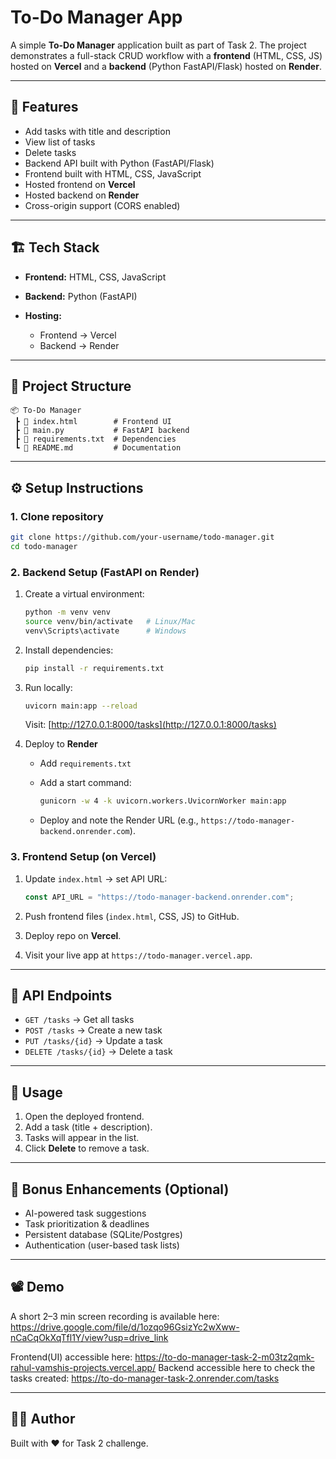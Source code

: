 # To-Do Manager App

A simple **To-Do Manager** application built as part of Task 2. The project demonstrates a full-stack CRUD workflow with a **frontend** (HTML, CSS, JS) hosted on **Vercel** and a **backend** (Python FastAPI/Flask) hosted on **Render**.

---

## 🚀 Features

* Add tasks with title and description
* View list of tasks
* Delete tasks
* Backend API built with Python (FastAPI/Flask)
* Frontend built with HTML, CSS, JavaScript
* Hosted frontend on **Vercel**
* Hosted backend on **Render**
* Cross-origin support (CORS enabled)

---

## 🏗️ Tech Stack

* **Frontend:** HTML, CSS, JavaScript
* **Backend:** Python (FastAPI)
* **Hosting:**

  * Frontend → Vercel
  * Backend → Render

---

## 📂 Project Structure

```
📦 To-Do Manager
 ┣ 📜 index.html        # Frontend UI
 ┣ 📜 main.py           # FastAPI backend
 ┣ 📜 requirements.txt  # Dependencies
 ┗ 📜 README.md         # Documentation
```

---

## ⚙️ Setup Instructions

### 1. Clone repository

```bash
git clone https://github.com/your-username/todo-manager.git
cd todo-manager
```

### 2. Backend Setup (FastAPI on Render)

1. Create a virtual environment:

   ```bash
   python -m venv venv
   source venv/bin/activate   # Linux/Mac
   venv\Scripts\activate      # Windows
   ```

2. Install dependencies:

   ```bash
   pip install -r requirements.txt
   ```

3. Run locally:

   ```bash
   uvicorn main:app --reload
   ```

   Visit: [http://127.0.0.1:8000/tasks](http://127.0.0.1:8000/tasks)

4. Deploy to **Render**

   * Add `requirements.txt`
   * Add a start command:

     ```bash
     gunicorn -w 4 -k uvicorn.workers.UvicornWorker main:app
     ```
   * Deploy and note the Render URL (e.g., `https://todo-manager-backend.onrender.com`).

### 3. Frontend Setup (on Vercel)

1. Update `index.html` → set API URL:

   ```js
   const API_URL = "https://todo-manager-backend.onrender.com";
   ```
2. Push frontend files (`index.html`, CSS, JS) to GitHub.
3. Deploy repo on **Vercel**.
4. Visit your live app at `https://todo-manager.vercel.app`.

---

## 📌 API Endpoints

* `GET /tasks` → Get all tasks
* `POST /tasks` → Create a new task
* `PUT /tasks/{id}` → Update a task
* `DELETE /tasks/{id}` → Delete a task

---

## 🎯 Usage

1. Open the deployed frontend.
2. Add a task (title + description).
3. Tasks will appear in the list.
4. Click **Delete** to remove a task.

---

## 🔮 Bonus Enhancements (Optional)

* AI-powered task suggestions
* Task prioritization & deadlines
* Persistent database (SQLite/Postgres)
* Authentication (user-based task lists)

---

## 📽️ Demo

A short 2–3 min screen recording is available here:
https://drive.google.com/file/d/1ozqo96GsizYc2wXww-nCaCqOkXqTfl1Y/view?usp=drive_link

Frontend(UI) accessible here: https://to-do-manager-task-2-m03tz2qmk-rahul-vamshis-projects.vercel.app/
Backend accessible here to check the tasks created: https://to-do-manager-task-2.onrender.com/tasks


---

## 👨‍💻 Author

Built with ❤️ for Task 2 challenge.
